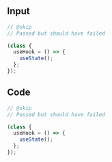
## Input

```javascript
// @skip
// Passed but should have failed

(class {
  useHook = () => {
    useState();
  };
});

```

## Code

```javascript
// @skip
// Passed but should have failed

(class {
  useHook = () => {
    useState();
  };
});

```
      